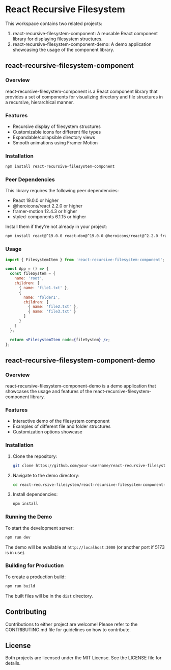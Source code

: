 # React Recursive Filesystem

This workspace contains two related projects:

1. react-recursive-filesystem-component: A reusable React component library for displaying filesystem structures.
2. react-recursive-filesystem-component-demo: A demo application showcasing the usage of the component library.

## react-recursive-filesystem-component

### Overview

react-recursive-filesystem-component is a React component library that provides a set of components for visualizing directory and file structures in a recursive, hierarchical manner.

### Features

- Recursive display of filesystem structures
- Customizable icons for different file types
- Expandable/collapsible directory views
- Smooth animations using Framer Motion

### Installation

```bash
npm install react-recursive-filesystem-component
```

### Peer Dependencies

This library requires the following peer dependencies:

- React 19.0.0 or higher
- @heroicons/react 2.2.0 or higher
- framer-motion 12.4.3 or higher
- styled-components 6.1.15 or higher

Install them if they're not already in your project:

```bash
npm install react@^19.0.0 react-dom@^19.0.0 @heroicons/react@^2.2.0 framer-motion@^12.4.3 styled-components@^6.1.15
```

### Usage

```jsx
import { FilesystemItem } from 'react-recursive-filesystem-component';

const App = () => {
  const fileSystem = {
    name: 'root',
    children: [
      { name: 'file1.txt' },
      { 
        name: 'folder1',
        children: [
          { name: 'file2.txt' },
          { name: 'file3.txt' }
        ]
      }
    ]
  };

  return <FilesystemItem node={fileSystem} />;
};
```

## react-recursive-filesystem-component-demo

### Overview

react-recursive-filesystem-component-demo is a demo application that showcases the usage and features of the react-recursive-filesystem-component library.

### Features

- Interactive demo of the filesystem component
- Examples of different file and folder structures
- Customization options showcase

### Installation

1. Clone the repository:
   ```bash
   git clone https://github.com/your-username/react-recursive-filesystem.git
   ```

2. Navigate to the demo directory:
   ```bash
   cd react-recursive-filesystem/react-recursive-filesystem-component-demo
   ```

3. Install dependencies:
   ```bash
   npm install
   ```

### Running the Demo

To start the development server:

```bash
npm run dev
```

The demo will be available at `http://localhost:3000` (or another port if 5173 is in use).

### Building for Production

To create a production build:

```bash
npm run build
```

The built files will be in the `dist` directory.

## Contributing

Contributions to either project are welcome! Please refer to the CONTRIBUTING.md file for guidelines on how to contribute.

## License

Both projects are licensed under the MIT License. See the LICENSE file for details.

